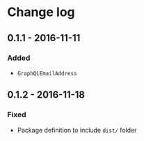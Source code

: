 # Change log

## 0.1.1 - 2016-11-11

### Added

* `GraphQLEmailAddress`

## 0.1.2 - 2016-11-18

### Fixed

* Package definition to include `dist/` folder
